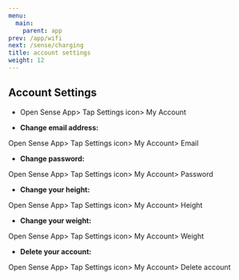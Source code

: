 ```yaml
---
menu:
  main:
    parent: app
prev: /app/wifi
next: /sense/charging
title: account settings
weight: 12
---
```


## Account Settings


- Open Sense App> Tap Settings icon> My Account


- **Change email address:**

Open Sense App> Tap Settings icon> My Account> Email


- **Change password:**

Open Sense App> Tap Settings icon> My Account> Password


- **Change your height:**

Open Sense App> Tap Settings icon> My Account> Height


- **Change your weight:**

Open Sense App> Tap Settings icon> My Account> Weight


- **Delete your account:**

Open Sense App> Tap Settings icon> My Account> Delete account
